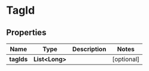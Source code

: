 
# TagId

## Properties
Name | Type | Description | Notes
------------ | ------------- | ------------- | -------------
**tagIds** | **List&lt;Long&gt;** |  |  [optional]



